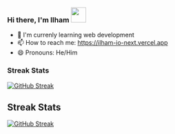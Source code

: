 ### Hi there, I'm Ilham <img src="https://media.giphy.com/media/hvRJCLFzcasrR4ia7z/giphy.gif" width="35">

<!--
**IlhamPrabaswara/IlhamPrabaswara** is a ✨ _special_ ✨ repository because its `README.md` (this file) appears on your GitHub profile.

Here are some ideas to get you started:

- 🔭 I’m currently working on ...
- 🌱 I’m currently learning ...
- 👯 I’m looking to collaborate on ...
- 🤔 I’m looking for help with ...
- 💬 Ask me about ...
- 📫 How to reach me: ...
- 😄 Pronouns: ...
- ⚡ Fun fact: ...
-->

- 🌱 I'm currenly learning web development
- 📫 How to reach me: https://ilham-io-next.vercel.app
- 😄 Pronouns: He/Him

### Streak Stats
[![GitHub Streak](https://github-readme-streak-stats.herokuapp.com?user=IlhamPrabaswara&theme=dark&hide_border=true&border_radius=10)](https://git.io/streak-stats)
## Streak Stats
[![GitHub Streak](https://github-readme-streak-stats.herokuapp.com?user=IlhamPrabaswara&theme=dark&hide_border=true&border_radius=10)](https://git.io/streak-stats)
